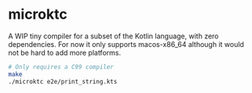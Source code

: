 # microktc

A WIP tiny compiler for a subset of the Kotlin language, with zero dependencies. For now it only supports macos-x86_64 although it would not be hard to add more platforms.

```sh
# Only requires a C99 compiler
make
./microktc e2e/print_string.kts
```
